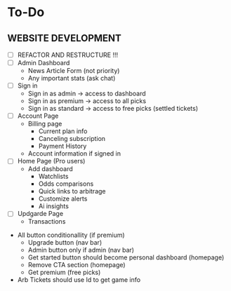 # To-Do

## WEBSITE DEVELOPMENT
- [ ] REFACTOR AND RESTRUCTURE !!!
- [ ] Admin Dashboard
    - News Article Form (not priority)
    - Any important stats (ask chat)
- [ ] Sign in
    - Sign in as admin -> access to dashboard
    - Sign in as premium -> access to all picks
    - Sign in as standard -> access to free picks (settled tickets)
- [ ] Account Page
    - Billing page
        - Current plan info
        - Canceling subscription
        - Payment History
    - Account information if signed in
- [ ] Home Page (Pro users)
    - Add dashboard
        - Watchlists
        - Odds comparisons
        - Quick links to arbitrage
        - Customize alerts
        - Ai insights
- [ ] Updgarde Page
    - Transactions
- All button conditionallity (if premium)
    - Upgrade button (nav bar)
    - Admin button only if admin (nav bar)
    - Get started button should become personal dashboard (homepage)
    - Remove CTA section (homepage)
    - Get premium (free picks)
- Arb Tickets should use Id to get game info

